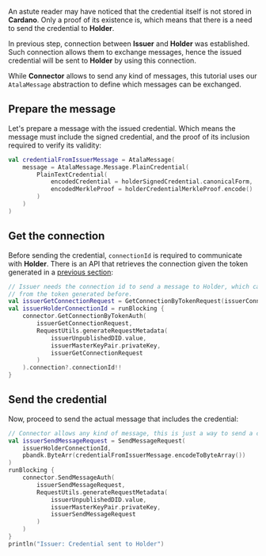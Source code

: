 An astute reader may have noticed that the credential itself is not stored in **Cardano**. Only a proof of its existence is, which means that there is a need to send the credential to **Holder**.

In previous step,  connection between **Issuer** and **Holder** was established. Such connection allows them to exchange messages, hence the issued credential will be sent to **Holder** by using this connection.

While **Connector** allows to send any kind of messages, this tutorial uses our `AtalaMessage` abstraction to define which messages can be exchanged.

## Prepare the message

Let's prepare a message with the issued credential. Which means the message must include the signed credential, and the proof of its inclusion required to verify its validity:

```kotlin
val credentialFromIssuerMessage = AtalaMessage(
    message = AtalaMessage.Message.PlainCredential(
        PlainTextCredential(
            encodedCredential = holderSignedCredential.canonicalForm,
            encodedMerkleProof = holderCredentialMerkleProof.encode()
        )
    )
)
```

## Get the connection
Before sending the credential, `connectionId` is required to communicate with **Holder**. There is an API that retrieves the connection given the token generated in a [previous section](/wiki/integration-tutorial/issuer-generate-identity):

```kotlin
// Issuer needs the connection id to send a message to Holder, which can be retrieved
// from the token generated before.
val issuerGetConnectionRequest = GetConnectionByTokenRequest(issuerConnectionToken)
val issuerHolderConnectionId = runBlocking {
    connector.GetConnectionByTokenAuth(
        issuerGetConnectionRequest,
        RequestUtils.generateRequestMetadata(
            issuerUnpublishedDID.value,
            issuerMasterKeyPair.privateKey,
            issuerGetConnectionRequest
        )
    ).connection?.connectionId!!
}
```

## Send the credential

Now, proceed to send the actual message that includes the credential:

```kotlin
// Connector allows any kind of message, this is just a way to send a credential but you can define your own
val issuerSendMessageRequest = SendMessageRequest(
    issuerHolderConnectionId,
    pbandk.ByteArr(credentialFromIssuerMessage.encodeToByteArray())
)
runBlocking {
    connector.SendMessageAuth(
        issuerSendMessageRequest,
        RequestUtils.generateRequestMetadata(
            issuerUnpublishedDID.value,
            issuerMasterKeyPair.privateKey,
            issuerSendMessageRequest
        )
    )
}
println("Issuer: Credential sent to Holder")
```
